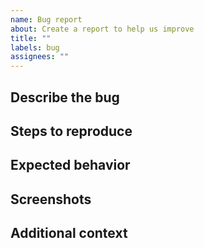 ```yaml
---
name: Bug report
about: Create a report to help us improve
title: ""
labels: bug
assignees: ""
---
```


## Describe the bug

<!-- A clear and concise description of what the bug is. -->

## Steps to reproduce

<!-- Steps to reproduce the behavior: -->

## Expected behavior

<!-- A clear and concise description of what you expected to happen. -->

## Screenshots

<!-- If applicable, add screenshots to help explain your problem. -->

## Additional context

<!-- Add any other context about the problem here. -->
